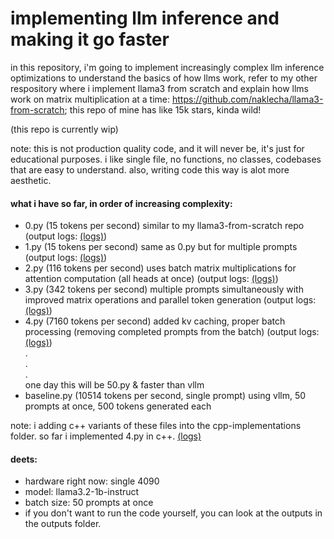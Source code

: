 # implementing llm inference and making it go faster
in this repository, i'm going to implement increasingly complex llm inference optimizations
to understand the basics of how llms work, refer to my other respository where i implement llama3 from scratch and explain how llms work on matrix multiplication at a time:
https://github.com/naklecha/llama3-from-scratch; this repo of mine has like 15k stars, kinda wild!

(this repo is currently wip)

note: this is not production quality code, and it will never be, it's just for educational purposes. i like single file, no functions, no classes, codebases that are easy to understand. also, writing code this way is alot more aesthetic.

#### what i have so far, in order of increasing complexity:
- 0.py (15 tokens per second) similar to my llama3-from-scratch repo (output logs: [(logs)](outputs/0.txt))
- 1.py (15 tokens per second) same as 0.py but for multiple prompts (output logs: [(logs)](outputs/1.txt))
- 2.py (116 tokens per second) uses batch matrix multiplications for attention computation (all heads at once) (output logs: [(logs)](outputs/2.txt))
- 3.py (342 tokens per second) multiple prompts simultaneously with improved matrix operations and parallel token generation (output logs: [(logs)](outputs/3.txt))
- 4.py (7160 tokens per second) added kv caching, proper batch processing (removing completed prompts from the batch) (output logs: [(logs)](outputs/4.txt))
<br>.
<br>.
<br>.<br>
one day this will be 50.py & faster than vllm
- baseline.py (10514 tokens per second, single prompt) using vllm, 50 prompts at once, 500 tokens generated each

note: i adding c++ variants of these files into the cpp-implementations folder. so far i implemented 4.py in c++. [(logs)](outputs/4-in-cpp.txt)

#### deets:
- hardware right now: single 4090
- model: llama3.2-1b-instruct
- batch size: 50 prompts at once
- if you don't want to run the code yourself, you can look at the outputs in the outputs folder.

